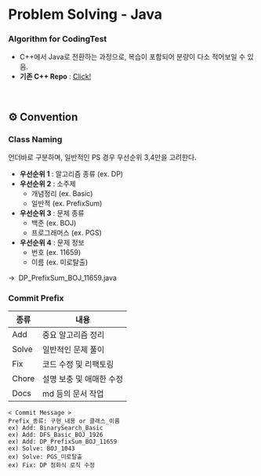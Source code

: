 # Problem Solving - Java
### Algorithm for CodingTest
- C++에서 Java로 전환하는 과정으로, 복습이 포함되어 분량이 다소 적어보일 수 있음.
- **기존 C++ Repo** : <a href="https://github.com/tkguswls1106/ProblemSolving-cpp">Click!</a>

<br>


## ⚙️ Convention

### Class Naming
언더바로 구분하며, 일반적인 PS 경우 우선순위 3,4만을 고려한다.
- **우선순위 1** : 알고리즘 종류 (ex. DP)
- **우선순위 2** : 소주제
  - 개념정리 (ex. Basic)
  - 일반적 (ex. PrefixSum)
- **우선순위 3** : 문제 종류
  - 백준 (ex. BOJ)
  - 프로그래머스 (ex. PGS)
- **우선순위 4** : 문제 정보
  - 번호 (ex. 11659)
  - 이름 (ex. 미로탈출)

&#8594;&nbsp;&nbsp;DP_PrefixSum_BOJ_11659.java

### Commit Prefix

| 종류            | 내용                                             |
|----------------| ----------------------------------------------- |
| Add            | 중요 알고리즘 정리                                  |
| Solve          | 일반적인 문제 풀이                                  |
| Fix            | 코드 수정 및 리팩토링                                |
| Chore          | 설명 보충 및 애매한 수정                             |
| Docs           | md 등의 문서 작업                                  |

```
< Commit Message >
Prefix_종류: 구현_내용 or 클래스_이름
ex) Add: BinarySearch_Basic
ex) Add: DFS_Basic_BOJ_1926
ex) Add: DP_PrefixSum_BOJ_11659
ex) Solve: BOJ_1043
ex) Solve: PGS_미로탈출
ex) Fix: DP 점화식 로직 수정
```
